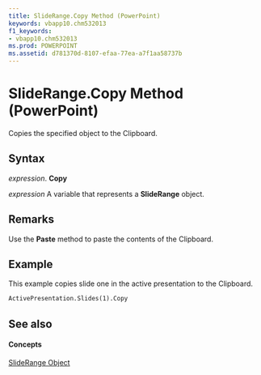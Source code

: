 ```yaml
---
title: SlideRange.Copy Method (PowerPoint)
keywords: vbapp10.chm532013
f1_keywords:
- vbapp10.chm532013
ms.prod: POWERPOINT
ms.assetid: d781370d-8107-efaa-77ea-a7f1aa58737b
---
```



# SlideRange.Copy Method (PowerPoint)

Copies the specified object to the Clipboard.


## Syntax

 _expression_. **Copy**

 _expression_ A variable that represents a **SlideRange** object.


## Remarks

Use the  **Paste** method to paste the contents of the Clipboard.


## Example

This example copies slide one in the active presentation to the Clipboard.


```vb
ActivePresentation.Slides(1).Copy
```


## See also


#### Concepts


[SlideRange Object](sliderange-object-powerpoint.md)

